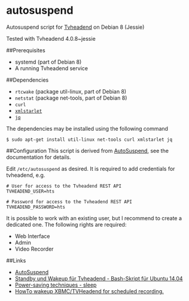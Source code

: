 # autosuspend
Autosuspend script for [Tvheadend](https://tvheadend.org/) on Debian 8 (Jessie)

Tested with Tvheadend 4.0.8~jessie

##Prerequisites
* systemd (part of Debian 8)
* A running Tvheadend service

##Dependencies
* `rtcwake` (package util-linux, part of Debian 8)
* `netstat` (package net-tools, part of Debian 8)
* `curl`
* [`xmlstarlet`](http://xmlstar.sourceforge.net/)
* [`jq`](https://stedolan.github.io/jq/)

The dependencies may be installed using the following command

```
$ sudo apt-get install util-linux net-tools curl xmlstarlet jq
```

##Configuration
This script is derived from [AutoSuspend](https://wiki.ubuntuusers.de/Skripte/AutoSuspend/), see the documentation for details.

Edit `/etc/autosuspend` as desired. It is required to add credentials for tvheadend, e.g.

    # User for access to the Tvheadend REST API
    TVHEADEND_USER=hts

    # Password for access to the Tvheadend REST API
    TVHEADEND_PASSWORD=hts

It is possible to work with an existing user, but I recommend to create a dedicated one. The following rights are required:

* Web Interface
* Admin
* Video Recorder

##Links
* [AutoSuspend](https://wiki.ubuntuusers.de/Skripte/AutoSuspend/)
* [Standby und Wakeup für Tvheadend - Bash-Skript für Ubuntu 14.04](http://motobiff.blogspot.de/2015/08/standby-und-wakeup-fur-tvheadend-bash.html)
* [Power-saving techniques - sleep](https://tvheadend.org/boards/5/topics/12775)
* [HowTo wakeup XBMC/TVHeadend for scheduled recording.](https://tvheadend.org/projects/tvheadend/wiki/Wakeup)

